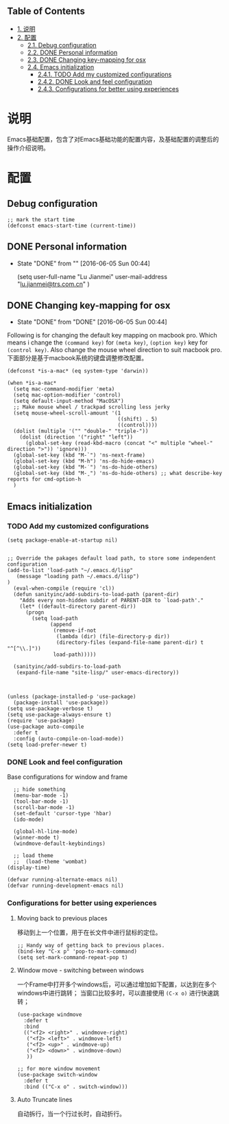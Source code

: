 <div id="table-of-contents">
<h2>Table of Contents</h2>
<div id="text-table-of-contents">
<ul>
<li><a href="#sec-1">1. 说明</a></li>
<li><a href="#sec-2">2. 配置</a>
<ul>
<li><a href="#sec-2-1">2.1. Debug configuration</a></li>
<li><a href="#sec-2-2">2.2. <span class="done DONE">DONE</span> Personal information</a></li>
<li><a href="#sec-2-3">2.3. <span class="done DONE">DONE</span> Changing key-mapping for osx</a></li>
<li><a href="#sec-2-4">2.4. Emacs initialization</a>
<ul>
<li><a href="#sec-2-4-1">2.4.1. <span class="todo TODO">TODO</span> Add my customized configurations</a></li>
<li><a href="#sec-2-4-2">2.4.2. <span class="done DONE">DONE</span> Look and feel configuration</a></li>
<li><a href="#sec-2-4-3">2.4.3. Configurations for better using experiences</a></li>
</ul>
</li>
</ul>
</li>
</ul>
</div>
</div>


# 说明<a id="sec-1" name="sec-1"></a>

Emacs基础配置，包含了对Emacs基础功能的配置内容，及基础配置的调整后的操作介绍说明。

# 配置<a id="sec-2" name="sec-2"></a>

## Debug configuration<a id="sec-2-1" name="sec-2-1"></a>

    ;; mark the start time
    (defconst emacs-start-time (current-time))

## DONE Personal information<a id="sec-2-2" name="sec-2-2"></a>

-   State "DONE"       from ""           <span class="timestamp-wrapper"><span class="timestamp">[2016-06-05 Sun 00:44]</span></span>

    (setq user-full-name "Lu Jianmei"
          user-mail-address "lu.jianmei@trs.com.cn"
    )

## DONE Changing key-mapping for osx<a id="sec-2-3" name="sec-2-3"></a>

-   State "DONE"       from "DONE"       <span class="timestamp-wrapper"><span class="timestamp">[2016-06-05 Sun 00:44]</span></span>

Following is for changing the default key mapping on macbook pro. Which means i change the `(command key)` for  `(meta key)`,  `(option key)` key for  `(control key)`.
Also change the mouse wheel direction to suit macbook pro.
下面部分是基于macbook系统的键盘调整修改配置。

    (defconst *is-a-mac* (eq system-type 'darwin))
    
    (when *is-a-mac*
      (setq mac-command-modifier 'meta)
      (setq mac-option-modifier 'control)
      (setq default-input-method "MacOSX")
      ;; Make mouse wheel / trackpad scrolling less jerky
      (setq mouse-wheel-scroll-amount '(1
                                        ((shift) . 5)
                                        ((control))))
      (dolist (multiple '("" "double-" "triple-"))
        (dolist (direction '("right" "left"))
          (global-set-key (read-kbd-macro (concat "<" multiple "wheel-" direction ">")) 'ignore)))
      (global-set-key (kbd "M-`") 'ns-next-frame)
      (global-set-key (kbd "M-h") 'ns-do-hide-emacs)
      (global-set-key (kbd "M-˙") 'ns-do-hide-others)
      (global-set-key (kbd "M-ˍ") 'ns-do-hide-others) ;; what describe-key reports for cmd-option-h
      )

## Emacs initialization<a id="sec-2-4" name="sec-2-4"></a>

### TODO Add my customized configurations<a id="sec-2-4-1" name="sec-2-4-1"></a>

    (setq package-enable-at-startup nil)
    
    
    ;; Override the pakages default load path, to store some independent configuration
    (add-to-list 'load-path "~/.emacs.d/lisp"
       (message "loading path ~/.emacs.d/lisp")
    )
      (eval-when-compile (require 'cl))
      (defun sanityinc/add-subdirs-to-load-path (parent-dir)
        "Adds every non-hidden subdir of PARENT-DIR to `load-path'."
        (let* ((default-directory parent-dir))
          (progn
            (setq load-path
                  (append
                   (remove-if-not
                    (lambda (dir) (file-directory-p dir))
                    (directory-files (expand-file-name parent-dir) t "^[^\\.]"))
                   load-path)))))
    
      (sanityinc/add-subdirs-to-load-path
       (expand-file-name "site-lisp/" user-emacs-directory))
    
    
    
    (unless (package-installed-p 'use-package)
      (package-install 'use-package))
    (setq use-package-verbose t)
    (setq use-package-always-ensure t)
    (require 'use-package)
    (use-package auto-compile
      :defer t
      :config (auto-compile-on-load-mode))
    (setq load-prefer-newer t)

### DONE Look and feel configuration<a id="sec-2-4-2" name="sec-2-4-2"></a>

Base configurations for window and frame

      ;; hide something
      (menu-bar-mode -1)
      (tool-bar-mode -1)
      (scroll-bar-mode -1)
      (set-default 'cursor-type 'hbar)
      (ido-mode)
    
      (global-hl-line-mode)
      (winner-mode t)
      (windmove-default-keybindings)
    
      ;; load theme
      ;;  (load-theme 'wombat)
    (display-time)
    
    (defvar running-alternate-emacs nil)
    (defvar running-development-emacs nil)

### Configurations for better using experiences<a id="sec-2-4-3" name="sec-2-4-3"></a>

1.  Moving back to previous places

    移动到上一个位置，用于在长文件中进行鼠标的定位。
    
        ;; Handy way of getting back to previous places.
        (bind-key "C-x p" 'pop-to-mark-command)
        (setq set-mark-command-repeat-pop t)

2.  Window move - switching between windows

    一个Frame中打开多个windows后，可以通过增加如下配置，以达到在多个windows中进行跳转；
    当窗口比较多时，可以直接使用 `(C-x o)` 进行快速跳转；
    
        (use-package windmove
          :defer t
          :bind
          (("<f2> <right>" . windmove-right)
           ("<f2> <left>" . windmove-left)
           ("<f2> <up>" . windmove-up)
           ("<f2> <down>" . windmove-down)
           ))
        
        ;; for more window movement
        (use-package switch-window
          :defer t
          :bind (("C-x o" . switch-window)))

3.  Auto Truncate lines

    自动拆行，当一个行过长时，自动折行。
